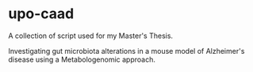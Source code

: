 # upo-caad
A collection of script used for my Master's Thesis. 

Investigating gut microbiota alterations in a mouse model of Alzheimer's disease using a Metabologenomic approach. 
